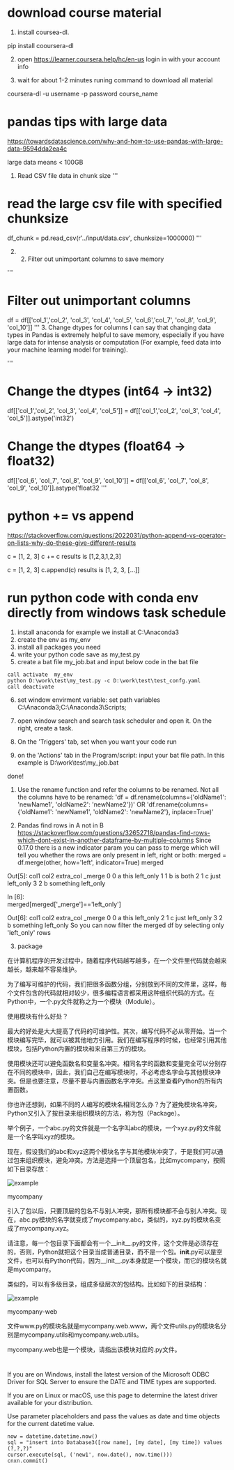 # download course material 

1. install coursea-dl.  

pip install cooursera-dl

2. open  https://learner.coursera.help/hc/en-us login in with your account info

3. wait for about 1-2 minutes runing command to download all material

coursera-dl -u username -p password course_name

# pandas tips with large data

https://towardsdatascience.com/why-and-how-to-use-pandas-with-large-data-9594dda2ea4c

large data means < 100GB 
1.  Read CSV file data in chunk size
'''
# read the large csv file with specified chunksize 
df_chunk = pd.read_csv(r'../input/data.csv', chunksize=1000000)
'''

2. 2. Filter out unimportant columns to save memory

'''
# Filter out unimportant columns
df = df[['col_1','col_2', 'col_3', 'col_4', 'col_5', 'col_6','col_7', 'col_8', 'col_9', 'col_10']]
'''
3. Change dtypes for columns
I can say that changing data types in Pandas is extremely helpful to save memory, especially if you have large data for intense analysis or computation (For example, feed data into your machine learning model for training).

'''
# Change the dtypes (int64 -> int32)
df[['col_1','col_2', 
    'col_3', 'col_4', 'col_5']] = df[['col_1','col_2', 
                                      'col_3', 'col_4', 'col_5']].astype('int32')

# Change the dtypes (float64 -> float32)
df[['col_6', 'col_7',
    'col_8', 'col_9', 'col_10']] = df[['col_6', 'col_7',
                                       'col_8', 'col_9', 'col_10']].astype('float32
'''

# python += vs append

https://stackoverflow.com/questions/2022031/python-append-vs-operator-on-lists-why-do-these-give-different-results

c = [1, 2, 3]
c += c 
results is [1,2,3,1,2,3]

c = [1, 2, 3]
c.append(c)
results is [1, 2, 3, [...]]



# run python code with conda env directly from windows task schedule

1. install anaconda for example we install at C:\Anaconda3
2. create the env as my_env
3. install all packages you need
4. write your python code save as my_test.py
5. create a bat file  my_job.bat and input below code in the bat file
```
call activate  my_env
python D:\work\test\my_test.py -c D:\work\test\test_confg.yaml
call deactivate
```
6. set window envirment variable: set path variables C:\Anaconda3;C:\Anaconda3\Scripts;

7. open window search and search task scheduler and open it. On the right, create a task.

8. On the 'Triggers' tab, set when you want your code run

9. on the 'Actions' tab in the Program/script: input your bat file path. In this example is D:\work\test\my_job.bat

done!


1. Use the rename function and refer the columns to be renamed. Not all the columns have to be renamed:
'df = df.rename(columns={'oldName1': 'newName1', 'oldName2': 'newName2'})'
OR
'df.rename(columns={'oldName1': 'newName1', 'oldName2': 'newName2'}, inplace=True)'


2. Pandas find rows in A not in B
https://stackoverflow.com/questions/32652718/pandas-find-rows-which-dont-exist-in-another-dataframe-by-multiple-columns
Since 0.17.0 there is a new indicator param you can pass to merge which will tell you whether the rows are only present in left, right or both:
merged = df.merge(other, how='left', indicator=True)
merged

Out[5]:
   col1 col2  extra_col     _merge
0     0    a       this  left_only
1     1    b         is       both
2     1    c       just  left_only
3     2    b  something  left_only

In [6]:    
merged[merged['_merge']=='left_only']

Out[6]:
   col1 col2  extra_col     _merge
0     0    a       this  left_only
2     1    c       just  left_only
3     2    b  something  left_only
So you can now filter the merged df by selecting only 'left_only' rows



3. package 

在计算机程序的开发过程中，随着程序代码越写越多，在一个文件里代码就会越来越长，越来越不容易维护。

为了编写可维护的代码，我们把很多函数分组，分别放到不同的文件里，这样，每个文件包含的代码就相对较少，很多编程语言都采用这种组织代码的方式。在Python中，一个.py文件就称之为一个模块（Module）。

使用模块有什么好处？

最大的好处是大大提高了代码的可维护性。其次，编写代码不必从零开始。当一个模块编写完毕，就可以被其他地方引用。我们在编写程序的时候，也经常引用其他模块，包括Python内置的模块和来自第三方的模块。

使用模块还可以避免函数名和变量名冲突。相同名字的函数和变量完全可以分别存在不同的模块中，因此，我们自己在编写模块时，不必考虑名字会与其他模块冲突。但是也要注意，尽量不要与内置函数名字冲突。点这里查看Python的所有内置函数。

你也许还想到，如果不同的人编写的模块名相同怎么办？为了避免模块名冲突，Python又引入了按目录来组织模块的方法，称为包（Package）。

举个例子，一个abc.py的文件就是一个名字叫abc的模块，一个xyz.py的文件就是一个名字叫xyz的模块。

现在，假设我们的abc和xyz这两个模块名字与其他模块冲突了，于是我们可以通过包来组织模块，避免冲突。方法是选择一个顶层包名，比如mycompany，按照如下目录存放：

![example](0.png "example")

mycompany

引入了包以后，只要顶层的包名不与别人冲突，那所有模块都不会与别人冲突。现在，abc.py模块的名字就变成了mycompany.abc，类似的，xyz.py的模块名变成了mycompany.xyz。

请注意，每一个包目录下面都会有一个__init__.py的文件，这个文件是必须存在的，否则，Python就把这个目录当成普通目录，而不是一个包。__init__.py可以是空文件，也可以有Python代码，因为__init__.py本身就是一个模块，而它的模块名就是mycompany。

类似的，可以有多级目录，组成多级层次的包结构。比如如下的目录结构：

![example](https://github.com/handongfeng/researchNotes/blob/master/0%20(1).png "example")

mycompany-web

文件www.py的模块名就是mycompany.web.www，两个文件utils.py的模块名分别是mycompany.utils和mycompany.web.utils。

mycompany.web也是一个模块，请指出该模块对应的.py文件。



#

If you are on Windows, install the latest version of the Microsoft ODBC Driver for SQL Server to ensure the DATE and TIME types are supported.

If you are on Linux or macOS, use this page to determine the latest driver available for your distribution.

Use parameter placeholders and pass the values as date and time objects for the current datetime value.
```
now = datetime.datetime.now()
sql = "insert into Database3([row name], [my date], [my time]) values (?,?,?)"
cursor.execute(sql, ('new1', now.date(), now.time()))
cnxn.commit()
```
